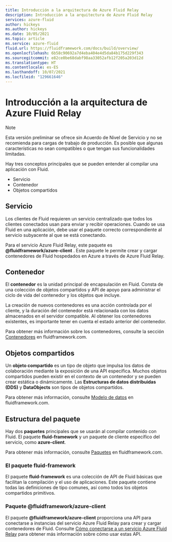 ```yaml
---
title: Introducción a la arquitectura de Azure Fluid Relay
description: Introducción a la arquitectura de Azure Fluid Relay
services: azure-fluid
author: hickeys
ms.author: hickeys
ms.date: 10/05/2021
ms.topic: article
ms.service: azure-fluid
fluid.url: https://fluidframework.com/docs/build/overview/
ms.openlocfilehash: 6b58c90692a7d4eba404e4d5da84b175d229f343
ms.sourcegitcommit: e82ce0be68dabf98aa33052afb12f205a203d12d
ms.translationtype: HT
ms.contentlocale: es-ES
ms.lasthandoff: 10/07/2021
ms.locfileid: "129661646"
---
```

# <a name="overview-of-azure-fluid-relay-architecture"></a>Introducción a la arquitectura de Azure Fluid Relay

> [!NOTE]
> Esta versión preliminar se ofrece sin Acuerdo de Nivel de Servicio y no se recomienda para cargas de trabajo de producción. Es posible que algunas características no sean compatibles o que tengan sus funcionalidades limitadas.

Hay tres conceptos principales que se pueden entender al compilar una aplicación con Fluid.

- Servicio
- Contenedor
- Objetos compartidos

## <a name="service"></a>Servicio

Los clientes de Fluid requieren un servicio centralizado que todos los clientes conectados usan para enviar y recibir operaciones. Cuando se usa Fluid en una aplicación, debe usar el paquete correcto correspondiente al servicio subyacente al que se está conectando.

Para el servicio Azure Fluid Relay, este paquete es **@fluidframework/azure-client** . Este paquete le permite crear y cargar contenedores de Fluid hospedados en Azure a través de Azure Fluid Relay.

## <a name="container"></a>Contenedor

El **contenedor** es la unidad principal de encapsulación en Fluid. Consta de una colección de objetos compartidos y API de apoyo para administrar el ciclo de vida del contenedor y los objetos que incluye.

La creación de nuevos contenedores es una acción controlada por el cliente, y la duración del contenedor está relacionada con los datos almacenados en el servidor compatible. Al obtener los contenedores existentes, es importante tener en cuenta el estado anterior del contenedor.

Para obtener más información sobre los contenedores, consulte la sección [Contenedores](https://fluidframework.com/docs/build/containers/) en fluidframework.com.

## <a name="shared-objects"></a>Objetos compartidos

Un **objeto compartido** es un tipo de objeto que impulsa los datos de colaboración mediante la exposición de una API específica. Muchos objetos compartidos pueden existir en el contexto de un contenedor y se pueden crear estática o dinámicamente. Las **Estructuras de datos distribuidas (DDS)** y **DataObjects** son tipos de objetos compartidos.

Para obtener más información, consulte [Modelo de datos](https://fluidframework.com/docs/build/data-modeling/) en fluidframework.com.

## <a name="package-structure"></a>Estructura del paquete

Hay dos **paquetes** principales que se usarán al compilar contenido con Fluid. El paquete **fluid-framework** y un paquete de cliente específico del servicio, como **azure-client**.

Para obtener más información, consulte [Paquetes](https://fluidframework.com/docs/build/packages/) en fluidframework.com.

### <a name="the-fluid-framework-package"></a>El paquete fluid-framework

El paquete **fluid-framework** es una colección de API de Fluid básicas que facilitan la compilación y el uso de aplicaciones. Este paquete contiene todas las definiciones de tipo comunes, así como todos los objetos compartidos primitivos.

### <a name="the-fluidframeworkazure-client-package"></a>Paquete @fluidframework/azure-client

El paquete **@fluidframework/azure-client** proporciona una API para conectarse a instancias del servicio Azure Fluid Relay para crear y cargar contenedores de Fluid. Consulte [Cómo conectarse a un servicio Azure Fluid Relay](../how-tos/connect-fluid-azure-service.md) para obtener más información sobre cómo usar estas API.
